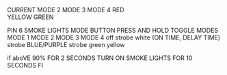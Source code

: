 CURRENT     MODE 2    MODE 3     MODE 4
RED         
YELLOW
GREEN

PIN 6 SMOKE LIGHTS
MODE BUTTON PRESS AND HOLD TOGGLE MODES
MODE 1        MODE 2                               MODE 3               MODE 4
off           strobe white (ON TIME, DELAY TIME)   strobe BLUE/PURPLE   strobe green yellow    

if aboVE 90% FOR 2 SECONDS
    TURN ON SMOKE LIGHTS FOR 10 SECONDS
FI